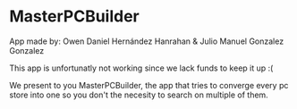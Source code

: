 # MasterPCBuilder

App made by: Owen Daniel Hernández Hanrahan & Julio Manuel Gonzalez Gonzalez

This app is unfortunatly not working since we lack funds to keep it up :( 

We present to you MasterPCBuilder, the app that tries to converge every pc store into one so you don't the necesity to search on multiple of them.
